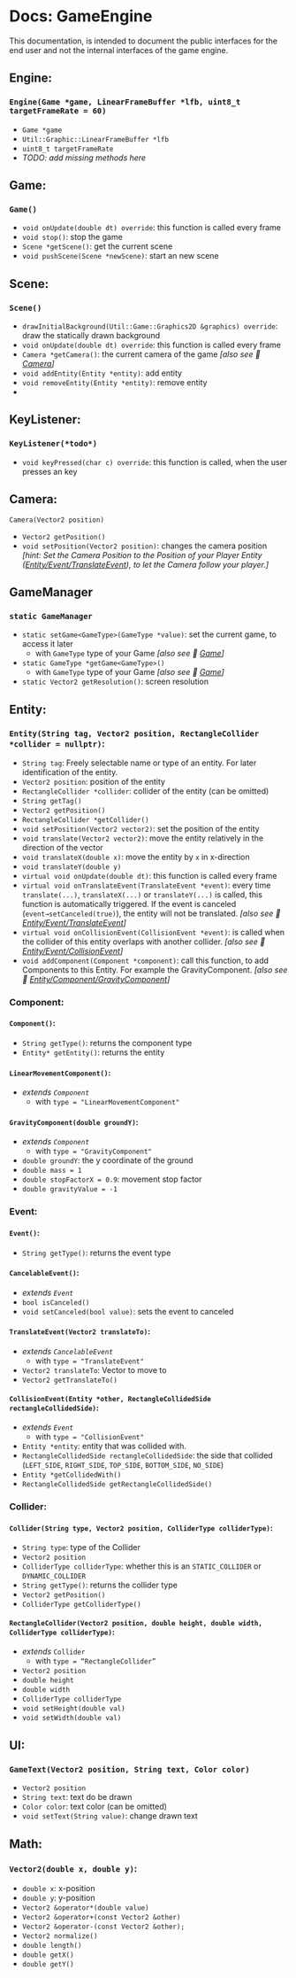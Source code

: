 # Docs: GameEngine

This documentation, is intended to document the public interfaces for the end user
and not the internal interfaces of the game engine.

## Engine:

### `Engine(Game *game, LinearFrameBuffer *lfb, uint8_t targetFrameRate = 60)`

- `Game *game`
- `Util::Graphic::LinearFrameBuffer *lfb`
- `uint8_t targetFrameRate`
- *TODO: add missing methods here*

## Game:

### `Game()`

- `void onUpdate(double dt) override`: this function is called every frame
- `void stop()`: stop the game
- `Scene *getScene()`: get the current scene
- `void pushScene(Scene *newScene)`: start an new scene

## Scene:

### `Scene()`

- `drawInitialBackground(Util::Game::Graphics2D &graphics) override`: draw the statically drawn background
- `void onUpdate(double dt) override`: this function is called every frame
- `Camera *getCamera()`: the current camera of the game *[also see 🔗 [Camera](#camera)]*
- `void addEntity(Entity *entity)`: add entity
- `void removeEntity(Entity *entity)`: remove entity
-
## KeyListener:

### `KeyListener(*todo*)`

- `void keyPressed(char c) override`: this function is called, when the user presses an key

## Camera:

`Camera(Vector2 position)`
- `Vector2 getPosition()`
- `void setPosition(Vector2 position)`: changes the camera position
_[hint: Set the Camera Position to the Position of your Player Entity ([Entity/Event/TranslateEvent](#translateeventvector2-translateto)), to let the Camera follow your player.]_


## GameManager

### `static GameManager`

- `static setGame<GameType>(GameType *value)`: set the current game, to access it later
  - with `GameType` type of your Game *[also see 🔗 [Game](#game)]*
- `static GameType *getGame<GameType>()`
  - with `GameType` type of your Game *[also see 🔗 [Game](#game)]*
- `static Vector2 getResolution()`: screen resolution

## Entity:

### `Entity(String tag, Vector2 position, RectangleCollider *collider = nullptr)`:

- `String tag`: Freely selectable name or type of an entity. For later identification of the entity.
- `Vector2 position`: position of the entity
- `RectangleCollider *collider`: collider of the entity (can be omitted)
- `String getTag()`
- `Vector2 getPosition()`
- `RectangleCollider *getCollider()`
- `void setPosition(Vector2 vector2)`: set the position of the entity
- `void translate(Vector2 vector2)`: move the entity relatively in the direction of the vector
- `void translateX(double x)`: move the entity by `x` in x-direction
- `void translateY(double y)`
- `virtual void onUpdate(double dt)`: this function is called every frame
- `virtual void onTranslateEvent(TranslateEvent *event)`: every time `translate(...)`, `translateX(...)` or `translateY(...)` is called, this function is automatically triggered. If the event is canceled (`event→setCanceled(true)`), the entity will not be translated. *[also see 🔗 [Entity/Event/TranslateEvent](#translateeventvector2-translateto)]*
- `virtual void onCollisionEvent(CollisionEvent *event)`: is called when the collider of this entity overlaps with another collider. *[also see 🔗 [Entity/Event/CollisionEvent](#collisionevententity-other-rectanglecollidedside-rectanglecollidedside)]*
- `void addComponent(Component *component)`: call this function, to add Components to this Entity. For example the GravityComponent. *[also see 🔗 [Entity/Component/GravityComponent](#gravitycomponentdouble-groundy)]*

### Component:

#### `Component()`:

- `String getType()`: returns the component type
- `Entity* getEntity()`: returns the entity

#### `LinearMovementComponent()`:

- *extends `Component`*
  - with `type = "LinearMovementComponent"`

#### `GravityComponent(double groundY)`:

- *extends `Component`*
  - with `type = "GravityComponent"`
- `double groundY`: the y coordinate of the ground
- `double mass = 1`
- `double stopFactorX = 0.9`: movement stop factor
- `double gravityValue = -1`

### Event:

#### `Event()`:

- `String getType()`: returns the event type

#### `CancelableEvent()`:

- *extends `Event`*
- `bool isCanceled()`
- `void setCanceled(bool value)`: sets the event to canceled

#### `TranslateEvent(Vector2 translateTo)`:

- *extends `CancelableEvent`*
  - with `type = "TranslateEvent"`
- `Vector2 translateTo`: Vector to move to
- `Vector2 getTranslateTo()`

#### `CollisionEvent(Entity *other, RectangleCollidedSide rectangleCollidedSide)`:

- *extends `Event`*
  - with `type = "CollisionEvent"`
- `Entity *entity`: entity that was collided with.
- `RectangleCollidedSide rectangleCollidedSide`: the side that collided
(`LEFT_SIDE`, `RIGHT_SIDE`, `TOP_SIDE`, `BOTTOM_SIDE`, `NO_SIDE`)
- `Entity *getCollidedWith()`
-  `RectangleCollidedSide getRectangleCollidedSide()`

### Collider:

#### `Collider(String type, Vector2 position, ColliderType colliderType)`:

- `String type`: type of the Collider
- `Vector2 position`
- `ColliderType colliderType`: whether this is an `STATIC_COLLIDER` or `DYNAMIC_COLLIDER`
- `String getType()`: returns the collider type
- `Vector2 getPosition()`
- `ColliderType getColliderType()`

#### `RectangleCollider(Vector2 position, double height, double width, ColliderType colliderType)`:

- *extends* `Collider`
  - with `type = “RectangleCollider”`
- `Vector2 position`
- `double height`
- `double width`
- `ColliderType colliderType`
- `void setHeight(double val)`
- `void setWidth(double val)`

## UI:

### `GameText(Vector2 position, String text, Color color)`

- `Vector2 position`
- `String text`: text do be drawn
- `Color color`: text color (can be omitted)
- `void setText(String value)`: change drawn text

## Math:

### `Vector2(double x, double y)`:

- `double x`: x-position
- `double y`: y-position
- `Vector2 &operator*(double value)`
- `Vector2 &operator+(const Vector2 &other)`
- `Vector2 &operator-(const Vector2 &other);`
- `Vector2 normalize()`
- `double length()`
- `double getX()`
- `double getY()`
